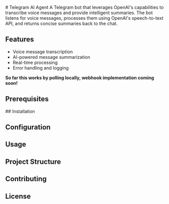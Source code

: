 # Telegram AI Agent
A Telegram bot that leverages OpenAI's capabilities to transcribe voice messages and provide intelligent summaries. The bot listens for voice messages, processes them using OpenAI's speech-to-text API, and returns concise summaries back to the chat.

## Features

- Voice message transcription
- AI-powered message summarization
- Real-time processing
- Error handling and logging

**So far this works by polling locally, webhook implementation coming soon!**

## Prerequisites

## Installation

## Configuration

## Usage

## Project Structure

## Contributing

## License
